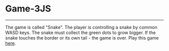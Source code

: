 # Game-3JS
---
The game is called "Snake". The player is controlling a snake by common WASD keys. The snake must collect the green dots to grow bigger. If the snake touches the border or its own tail - the game is over.
Play this game [here](https://tsimurkurchyshyn.github.io/Game-3JS/).
